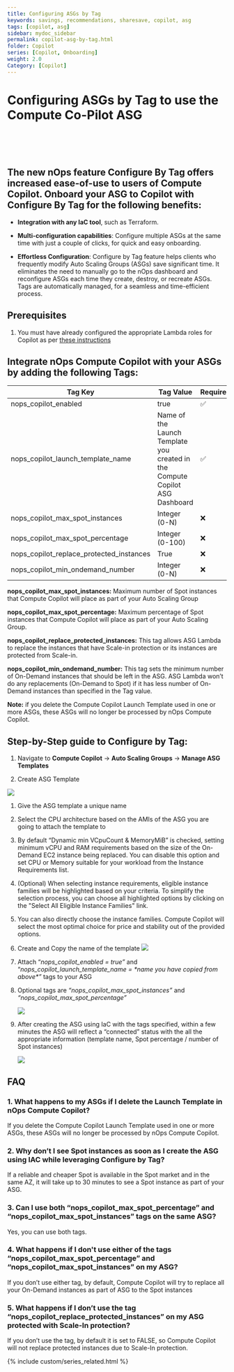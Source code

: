 ```yaml
---
title: Configuring ASGs by Tag
keywords: savings, recommendations, sharesave, copilot, asg
tags: [copilot, asg]
sidebar: mydoc_sidebar
permalink: copilot-asg-by-tag.html
folder: Copilot
series: [Copilot, Onboarding]
weight: 2.0
Category: [Copilot]
---
```




# Configuring ASGs by Tag to use the Compute Co-Pilot ASG
 <a id="configuring-asgs-by-tag-to-use-the-compute-co-pilot-asg"></a>
=====================================================================

## The new nOps feature Configure By Tag offers increased ease-of-use to users of Compute Copilot. Onboard your ASG to Copilot with Configure By Tag for the following benefits:<a id="the-new-nops-feature-configure-by-tag-offers-increased-ease-of-use-to-users-of-compute-copilot-onboard-your-asg-to-copilot-with-configure-by-tag-for-the-following-benefits"></a>

- **Integration with any IaC tool**, such as Terraform.

- **Multi-configuration capabilities**: Configure multiple ASGs at the same time with just a couple of clicks, for quick and easy onboarding.

- **Effortless Configuration**: Configure by Tag feature helps clients who frequently modify Auto Scaling Groups (ASGs) save significant time. It eliminates the need to manually go to the nOps dashboard and reconfigure ASGs each time they create, destroy, or recreate ASGs. Tags are automatically managed, for a seamless and time-efficient process.

## Prerequisites ##

1. You must have already configured the appropriate Lambda roles for Copilot as per [these instructions](/copilot-asg-stackset.html)

## Integrate nOps Compute Copilot with your ASGs by adding the following Tags:<a id="integrate-nops-compute-copilot-with-your-asgs-by-adding-the-following-tags"></a>

|                    **Tag Key**                    |        **Tag Value**                                                                       |     **Required**         |
| ----------------------------------- | -------------------------------------------------------------------------- | ---------- |
|         nops\_copilot\_enabled        |                                     true                                     |       ✅      |
| nops\_copilot\_launch\_template\_name | Name of the Launch Template you created in the Compute Copilot ASG Dashboard |       ✅      |
|  nops\_copilot\_max\_spot\_instances  |                                 Integer (0-N)                                |       ❌      |
|  nops\_copilot\_max\_spot\_percentage |                                Integer (0-100)                               |       ❌      |
nops\_copilot\_replace\_protected\_instances |                                True                                |       ❌      |
nops\_copilot\_min\_ondemand\_number |                                Integer (0-N)                               |       ❌      |

**nops\_copilot\_max\_spot\_instances:** Maximum number of Spot instances that Compute Copilot will place as part of your Auto Scaling Group

**nops\_copilot\_max\_spot\_percentage:** Maximum percentage of Spot instances that Compute Copilot will place as part of your Auto Scaling Group.

**nops_copilot_replace_protected_instances:** This tag allows ASG Lambda to replace the instances that have Scale-in protection or its instances are protected from Scale-in. 

**nops_copilot_min_ondemand_number:** This tag sets the minimum number of On-Demand instances that should be left in the ASG. ASG Lambda won’t do any replacements (On-Demand to Spot) if it has less number of On-Demand instances than specified in the Tag value.

**Note:** if you delete the Compute Copilot Launch Template used in one or more ASGs, these ASGs will no longer be processed by nOps Compute Copilot.


## Step-by-Step guide to Configure by Tag:<a id="step-by-step-guide-to-configure-by-tag"></a>

1. Navigate to **Compute Copilot** -> **Auto Scaling Groups** -> **Manage ASG Templates**

2. Create ASG Template

![](https://lh7-us.googleusercontent.com/UouzjCSllCtBUg3s7lukfPzEK7iMk_TX-vpnRrJEeK0TeiIwzrECGTydSsnEA9pk1DLZW7W2ek0v0hlpVjzyAZrr87Pa02SazL7NZTemNn8xZ4_dBhHKjJOyd36pOtBxKFPCjCztXAvgy5fT9l0PWO0M1lx1obmwGe4mKefIzYT9R-82XdrUEfKY2iK5yA)

1. Give the ASG template a unique name

2. Select the CPU architecture based on the AMIs of the ASG you are going to attach the template to

3. By default “Dynamic min VCpuCount & MemoryMiB” is checked, setting minimum vCPU and RAM requirements based on the size of the On-Demand EC2 instance being replaced. You can disable this option and set CPU or Memory suitable for your workload from the Instance Requirements list.

4. (Optional) When selecting instance requirements, eligible instance families will be highlighted based on your criteria. To simplify the selection process, you can choose all highlighted options by clicking on the "Select All Eligible Instance Families" link.

5. You can also directly choose the instance families. Compute Copilot will select the most optimal choice for price and stability out of the provided options.

6. Create and Copy the name of the template
    ![](https://lh7-us.googleusercontent.com/CugpeTPCXgu_JhjIOZpTfvmhf3S4apoKadmbRb06m6qC-G8uC18ldhdOTe7XRuipBl8fDAREeJJCznfrzs1kQ0M1H5ZAmJvw75GH1RmWKweo2_cj0i5cPezKLSx3VoYrJ8nkZXCTWAHEI3uz3t8ExIc)

7. Attach “_nops\_copilot\_enabled = true”_ and “_nops\_copilot\_launch\_template\_name =_ _\*name you have copied from above\*”_ tags to your ASG 

8. Optional tags are _“nops\_copilot\_max\_spot\_instances”_ and _“nops\_copilot\_max\_spot\_percentage”_

    ![](https://lh7-us.googleusercontent.com/IFrv5Wl_1dC4f0uWTjTeGslLpFrDEvKX5kmS6m2Zoh-jhNuxzgUd5xQVK_SEBNe8ncaZ-7wMrQmj6LT5h13mZVQy4H7PgLqEPkBDz12GWKNVR0-YgaVsUEkVJswIRVc0wV8UKhmxzBkA131HKgRGLeDbxpWlDvainf1aFoERWPnBBQmimpbdyKvgm7J6-Q)

9. After creating the ASG using IaC with the tags specified, within a few minutes the ASG will reflect a “connected” status with the all the appropriate information (template name, Spot percentage / number of Spot instances) 

    ![](https://lh7-us.googleusercontent.com/m3VEDEamTGKq7UGUUM1-GfBAsTCjkPAwqx_JNeMpMP9JqciG285R0WkY8W4oqW3P3diXvyO04owaoUwHcI6YI_uQ7LZAOXSF0lJ2v5qsZvko8zX21iI0Oz4lzvnZr3XeHtRZmRk5sjnVBsjKFHoWk84)

## FAQ

### 1. What happens to my ASGs if I delete the Launch Template in nOps Compute Copilot?
If you delete the Compute Copilot Launch Template used in one or more ASGs, these ASGs will no longer be processed by nOps Compute Copilot.

### 2. Why don’t I see Spot instances as soon as I create the ASG using IAC while leveraging Configure by Tag?
If a reliable and cheaper Spot is available in the Spot market and in the same AZ, it will take up to 30 minutes to see a Spot instance as part of your ASG.

### 3. Can I use both “nops\_copilot\_max\_spot\_percentage” and “nops\_copilot\_max\_spot\_instances” tags on the same ASG?
Yes, you can use both tags. 

### 4. What happens if I don't use either of the tags “nops\_copilot\_max\_spot\_percentage” and “nops\_copilot\_max\_spot\_instances” on my ASG?
If you don’t use either tag, by default, Compute Copilot will try to replace all your On-Demand instances as part of ASG to the Spot instances

### 5. What happens if I don’t use the tag “nops_copilot_replace_protected_instances” on my ASG protected with Scale-In protection?
If you don’t use the tag, by default it is set to FALSE, so Compute Copilot will not replace protected instances due to Scale-In protection.


{% include custom/series_related.html %}
